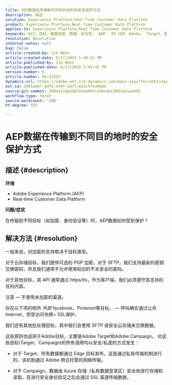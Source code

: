 ```yaml
---
title: AEP数据在传输到不同目的地时的安全保护方式
description: 描述
solution: Experience Platform,Real-Time Customer Data Platform
product: Experience Platform,Real-Time Customer Data Platform
applies-to: Experience Platform,Real-Time Customer Data Platform
keywords: KCS，目标，数据加密，数据，安全性， AEP， RT-CDP，Adobe， Target，营销活动
resolution: Resolution
internal-notes: null
bug: false
article-created-by: Jim Menn
article-created-date: 5/17/2024 5:48:52 PM
article-published-by: Jim Menn
article-published-date: 5/17/2024 5:49:45 PM
version-number: 6
article-number: KA-21593
dynamics-url: https://adobe-ent.crm.dynamics.com/main.aspx?forceUCI=1&pagetype=entityrecord&etn=knowledgearticle&id=c32a27b6-7514-ef11-9f8a-6045bd006268
exl-id: dd01ade7-8dfa-4f8f-ad77-025c5fea94ee
source-git-commit: 2b04a12ab2db31bae09fce5bcdec39dcee1ae693
workflow-type: tm+mt
source-wordcount: '246'
ht-degree: 55%

---
```


# AEP数据在传输到不同目的地时的安全保护方式

## 描述 {#description}


<b>环境</b>

- Adobe Experience Platform (AEP)
- Real-time Customer Data Platform


<b>问题/症状</b>

在传输到不同目标（如加密、身份验证等）时，AEP数据如何受到保护？


## 解决方法 {#resolution}


一般来说，对加密的支持取决于目标类型。

对于云存储目标，我们提供可选的 PGP 加密，对于 SFTP，我们支持最新的密钥交换密码，并且我们通常不允许使用较旧的不太安全的密码。

对于其他目标，其 API 通常通过 https/tls，作为客户端，我们必须遵守其支持的任何内容。

注意 — 不使用未加密的渠道。

存在以下项的例外 *外部* facebook、Pinterest等目标。  — 呼叫确实通过公共Internet，但受访问令牌+ SSL保护。

我们还有其他批处理目标，其中我们会使用 SFTP 或安全云存储来交换数据。



这些原则也适用于Adobe目标，主要是Adobe Target和Adobe Campaign。 对这些目标(Target、Campaign)的所有调用均以安全/私密的方式发生：

- 对于 Target，所有数据都通过 Edge 目标发布，这是通过私有传输机制进行的，该机制通过 Adobe 跨云托管的网络传输。

- 对于 Campaign，数据由 Azure 存储（私有数据登录区）安全地进行存储和读取。在进行安全身份验证之后会通过 SSL 渠道传输数据，
